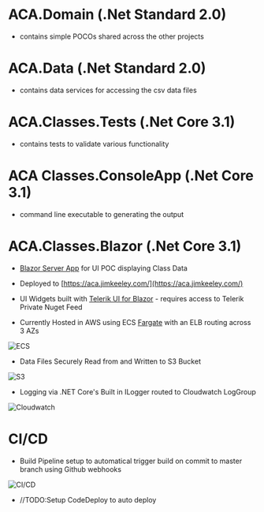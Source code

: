 # ACA.Domain (.Net Standard 2.0)
- contains simple POCOs shared across the other projects

# ACA.Data  (.Net Standard 2.0)
- contains data services for accessing the csv data files

# ACA.Classes.Tests (.Net Core 3.1)
- contains tests to validate various functionality

# ACA Classes.ConsoleApp (.Net Core 3.1)
- command line executable to generating the output

# ACA.Classes.Blazor (.Net Core 3.1)
  
- [Blazor Server App](https://docs.microsoft.com/en-us/aspnet/core/blazor/hosting-models?view=aspnetcore-3.1#blazor-server) for UI POC displaying Class Data

- Deployed to [https://aca.jimkeeley.com/](https://aca.jimkeeley.com/)

- UI Widgets built with [Telerik UI for Blazor](https://www.telerik.com/blazor-ui) - requires access to Telerik Private Nuget Feed

- Currently Hosted in AWS using ECS [Fargate](https://aws.amazon.com/fargate/) with an ELB routing across 3 AZs

![ECS](https://acapublicimages.s3.us-east-2.amazonaws.com/EcsCluster.png "ECS")

- Data Files Securely Read from and Written to S3 Bucket

![S3](https://acapublicimages.s3.us-east-2.amazonaws.com/s3.png "S3")

- Logging via .NET Core's Built in ILogger routed to Cloudwatch LogGroup

![Cloudwatch](https://acapublicimages.s3.us-east-2.amazonaws.com/CloudWatch.png "Cloudwatch")

# CI/CD

- Build Pipeline setup to automatical trigger build on commit to master branch using Github webhooks

![CI/CD](https://acapublicimages.s3.us-east-2.amazonaws.com/CICD.png "CI/CD")

- //TODO:Setup CodeDeploy to auto deploy